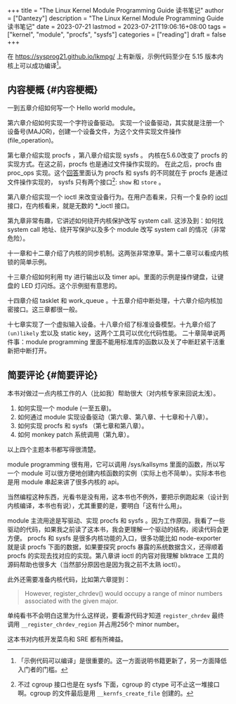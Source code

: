 +++
title = "The Linux Kernel Module Programming Guide 读书笔记"
author = ["Dantezy"]
description = "The Linux Kernel Module Programming Guide 读书笔记"
date = 2023-07-21
lastmod = 2023-07-21T19:06:16+08:00
tags = ["kernel", "module", "procfs", "sysfs"]
categories = ["reading"]
draft = false
+++

在 <https://sysprog21.github.io/lkmpg/> 上有新版，示例代码至少在 5.15 版本内核上可以成功编译[^fn:1]。


## 内容梗概 {#内容梗概}

一到五章介绍如何写一个 Hello world module。

第六章介绍如何实现一个字符设备驱动。
实现一个设备驱动，其实就是注册一个设备号(MAJOR)，创建一个设备文件，为这个文件实现文件操作(file_operation)。

第七章介绍实现 procfs ，第八章介绍实现 sysfs 。
内核在5.6.0改变了 procfs 的实现方式。在这之前，procfs 也是通过文件操作实现的。
在此之后，procfs 由 proc_ops 实现。这个[回答](https://unix.stackexchange.com/a/382315)里面认为 procfs 和 sysfs 的不同就在于 procfs 是通过文件操作实现的，
sysfs 只有两个接口[^fn:2]: `show` 和 `store` 。

第八章介绍实现一个 ioctl 来改变设备行为。在用户态看来，只有一个复杂的 [ioctl](https://man7.org/linux/man-pages/man2/ioctl.2.html) 接口，在内核看来，就是无数的 \*_ioctl 接口。

第九章非常有趣，它讲述如何绕开内核保护改写 system call. 这涉及到：如何找 system call 地址、绕开写保护以及多个 module 改写 system call 的情况（非常危险）。

十一章和十二章介绍了内核的同步机制。这两张非常潦草。第十二章可以看成内核锁的简单示例。

十三章介绍如何利用 tty 进行输出以及 timer api。里面的示例是操作键盘，让键盘的 LED 灯闪烁。这个示例挺有意思的。

十四章介绍 tasklet 和 work_queue 。十五章介绍中断处理，十六章介绍内核加密接口。这三章都很一般。

十七章实现了一个虚拟输入设备。十八章介绍了标准设备模型。十九章介绍了 `(un)likely` 宏以及 static key，这两个工具可以优化代码性能。
二十章简单说两件事：module programming 里面不能用标准库的函数以及关了中断赶紧干活重新把中断打开。


## 简要评论 {#简要评论}

本书对做过一点内核工作的人（比如我）帮助很大（对内核专家来回说太浅）。

1.  如何实现一个 module (一至五章)。
2.  如何通过 module 实现设备驱动（第六章、第八章、十七章和十八章）。
3.  如何实现 procfs 和 sysfs （第七章和第八章）。
4.  如何 monkey patch 系统调用（第九章）。

以上四个主题本书都写得很清楚。

module programming 很有用，它可以调用 /sys/kallsyms 里面的函数，所以写一个 module 可以很方便地创建内核函数的实例（实际上也不简单）。实际本书也是用 module
串起来讲了很多内核的 api。

当然编程这种东西，光看书是没有用，这本书也不例外，要把示例跑起来（设计到内核编译，本书也有说），尤其重要的是，要明白「这有什么用」。

module 主流用途是写驱动、实现 procfs 和 sysfs 。因为工作原因，我看了一些驱动的代码，如果我之前读了这本书，我会更理解一个驱动的结构，阅读代码会更方便。
procfs 和 sysfs 是很多内核功能的入口，很多功能比如 node-exporter 就是读 procfs 下面的数据，如果要探究 procfs 暴露的系统数据含义，还得顺着 procfs
的实现去找对应的实现。第八章讲 ioctl 的内容对我理解 blktrace 工具的源码帮助也很多大（当然部分原因也是因为我之前不太熟 ioctl）。

此外还需要准备内核代码，比如第六章提到：

> However, register_chrdev() would occupy a range of minor numbers associated with the given major.

单纯看书不会明白这里为什么这样说，要看源代码才知道 `register_chrdev` 最终调用 `__register_chrdev_region` 并占用256个 minor number。

这本书对内核开发菜鸟和 SRE 都有所裨益。

[^fn:1]: 「示例代码可以编译」是很重要的。这一方面说明书籍更新了，另一方面降低入门者的门槛。
[^fn:2]: 不过 cgroup 接口也是在 sysfs 下面，cgroup 的 ctype 可不止这一堆接口啊。cgroup 的文件最后是用 `__kernfs_create_file` 创建的。